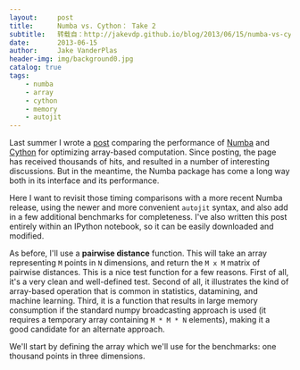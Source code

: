 ```yaml
---
layout:     post
title:      Numba vs. Cython： Take 2
subtitle:   转载自：http://jakevdp.github.io/blog/2013/06/15/numba-vs-cython-take-2/
date:       2013-06-15
author:     Jake VanderPlas
header-img: img/background0.jpg
catalog: true
tags:
    - numba
    - array
    - cython
    - memory
    - autojit
---
```


Last summer I wrote a [post](http://jakevdp.github.io/blog/2012/08/24/numba-vs-cython)
comparing the performance of [Numba](http://numba.pydata.org/) and [Cython](http://cython.org/)
for optimizing array-based computation. Since posting, the page has received thousands of hits,
and resulted in a number of interesting discussions.
But in the meantime, the Numba package has come a long way both in its interface and its
performance.

Here I want to revisit those timing comparisons with a more recent Numba release, using the newer
and more convenient `autojit` syntax, and also add in a few additional benchmarks for
completeness. I've also written this post entirely within an IPython notebook, so it can be
easily downloaded and modified.

As before, I'll use a **pairwise distance** function. This will take an array representing
`M` points in `N` dimensions, and return the `M x M` matrix of pairwise distances.
This is a nice test function for a few reasons. First of all, it's a very clean and
well-defined test. Second of all, it illustrates the kind of array-based operation that
is common in statistics, datamining, and machine learning. Third, it is a function that
results in large memory consumption if the standard numpy broadcasting approach is used
(it requires a temporary array containing `M * M * N` elements), making it a good
candidate for an alternate approach.

We'll start by defining the array which we'll use for the benchmarks: one thousand points in
three dimensions.
